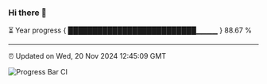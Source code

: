 ### Hi there 👋

⏳ Year progress { ██████████████████████████▁▁▁▁ } 88.67 %

---

⏰ Updated on Wed, 20 Nov 2024 12:45:09 GMT

![Progress Bar CI](https://github.com/ZhaoGui/ZhaoGui/workflows/Progress%20Bar%20CI/badge.svg)
